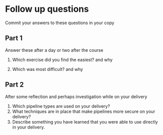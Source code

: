 # Follow up questions

Commit your answers to these questions in your copy

## Part 1
Answer these after a day or two after the course 

1. Which exercise did you find the easiest? and why
    
1. Which was most difficult? and why

## Part 2

After some reflection and perhaps investigation while on your delivery

1. Which pipeline types are used on your delivery?
1. What techniques are in place that make pipelines more secure on your delivery?
1. Describe something you have learned that you were able to use directly in your delivery.










